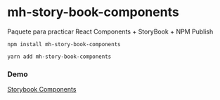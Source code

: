 # mh-story-book-components

Paquete para practicar React Components + StoryBook + NPM Publish

```
npm install mh-story-book-components
```

```
yarn add mh-story-book-components
```

### Demo
[Storybook Components](https://diegopineda7.github.io/sb-components/?path=/story/ui-customlabel--basic)